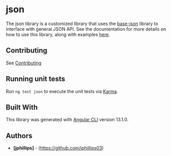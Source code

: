 # json

The json library is a customized library that uses the [base-json](https://ngx-material-dashboard.github.io/ngx-material-dashboard/base-json) library to interface with general JSON API. See the documentation for more details on how to use this library, along with examples [here](https://ngx-material-dashboard.github.io/ngx-material-dashboard/json).

## Contributing

See [Contributing](https://github.com/ngx-material-dashboard/ngx-material-dashboard/blob/main/CONTRIBUTING.md)

## Running unit tests

Run `ng test json` to execute the unit tests via
[Karma](https://karma-runner.github.io).

## Built With

This library was generated with [Angular CLI](https://github.com/angular/angular-cli)
version 13.1.0.

## Authors

* **[jphillips]** - (https://github.com/jphillips03)
